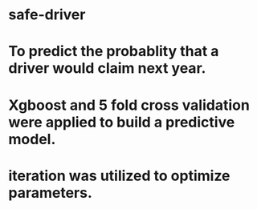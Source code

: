 # safe-driver
# To predict the probablity that a driver would claim next year.
# Xgboost and 5 fold cross validation were applied to build a predictive model.
# iteration was utilized to optimize parameters. 
